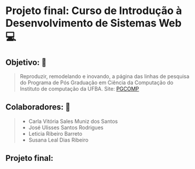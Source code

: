 # Projeto final: Curso de Introdução à Desenvolvimento de Sistemas  Web 💻

## Objetivo: :rocket:
 > Reproduzir, remodelando e inovando, a página das linhas de pesquisa do Programa de Pós Graduação em Ciência da Computação do Instituto de computação da UFBA. Site: [PGCOMP](https://www.pgcomp.ufba.br/area-de-concentracao)

## Colaboradores: :busts_in_silhouette: 

> - Carla Vitória Sales Muniz dos Santos 
> - José Ulisses Santos Rodrigues
> - Leticia Ribeiro Barreto
> - Susana Leal Dias Ribeiro 

## Projeto final:  

